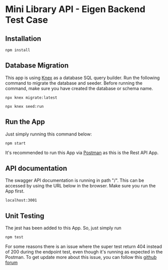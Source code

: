 # Mini Library API - Eigen Backend Test Case

## Installation
```
npm install
```
## Database Migration
This app is using [Knex](https://knexjs.org/) as a database SQL query builder. Run the following command to migrate the database and seeder.
Before running the command, make sure you have created the database or schema name.

```
npx knex migrate:latest
```
```
npx knex seed:run
```
## Run the App
Just simply running this command below:
```
npm start
```
It's recommended to run this App via [Postman](https://www.postman.com/) as this is the Rest API App.

## API documentation
The swagger API documentation is running in path "/". This can be accessed by using the URL below in the browser. Make sure you run the App first.
```
localhost:3001
```
## Unit Testing
The jest has been added to this App. So, just simply run
```
npm test
```
For some reasons there is an issue where the super test return 404 instead of 200 during the endpoint test, even though it's running as expected in the Postman.
To get update more about this issue, you can follow this [github forum](https://github.com/ladjs/supertest/issues/255)
